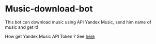 # Music-download-bot

This bot can download music using API Yandex Music, send him name of music and get it!

How get Yandex Music API Token ?
See <a href="https://github.com/MarshalX/yandex-music-api/discussions/513">here</a>

